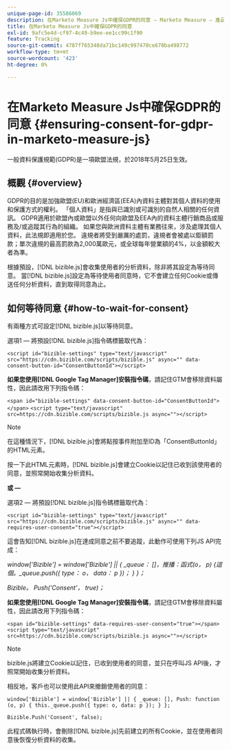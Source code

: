 ```yaml
---
unique-page-id: 35586069
description: 在Marketo Measure Js中確保GDPR的同意 — Marketo Measure — 產品檔案
title: 在Marketo Measure Js中確保GDPR的同意
exl-id: 9afc5e4d-cf97-4c49-b9ee-ee1cc99c1f90
feature: Tracking
source-git-commit: 4787f765348da71bc149c997470ce678ba498772
workflow-type: tm+mt
source-wordcount: '423'
ht-degree: 0%

---
```


# 在Marketo Measure Js中確保GDPR的同意 {#ensuring-consent-for-gdpr-in-marketo-measure-js}

一般資料保護規範(GDPR)是一項歐盟法規，於2018年5月25日生效。

## 概觀 {#overview}

GDPR的目的是加強歐盟(EU)和歐洲經濟區(EEA)內資料主體對其個人資料的使用和保護方式的權利。 「個人資料」是指與已識別或可識別的自然人相關的任何資訊。 GDPR適用於歐盟內或歐盟以外任何向歐盟及EEA內的資料主體行銷商品或服務及/或追蹤其行為的組織。 如果您與歐洲資料主體有業務往來，涉及處理其個人資料，此法規即適用於您。 違規者將受到嚴厲的處罰，違規者會被處以鉅額罰款；單次違規的最高罰款為2,000萬歐元，或全球每年營業額的4%，以金額較大者為準。

根據預設，[!DNL bizible.js]會收集使用者的分析資料，除非將其設定為等待同意。 當[!DNL bizible.js]設定為等待使用者同意時，它不會建立任何Cookie或傳送任何分析資料，直到取得同意為止。

## 如何等待同意 {#how-to-wait-for-consent}

有兩種方式可設定[!DNL bizible.js]以等待同意。

選項1 — 將預設[!DNL bizible.js]指令碼標籤取代為：

`<script id="bizible-settings" type="text/javascript" src="https://cdn.bizible.com/scripts/bizible.js" async="" data-consent-button-id="ConsentButtonId"></script>`

**如果您使用[!DNL Google Tag Manager]安裝指令碼**，請記住GTM會移除資料屬性，因此請改用下列指令碼：

`<span id="bizible-settings" data-consent-button-id="ConsentButtonId"></span>`
`<script type="text/javascript" src=https://cdn.bizible.com/scripts/bizible.js async=""></script>`

>[!NOTE]
>
>在這種情況下，[!DNL bizible.js]會將點按事件附加至ID為「ConsentButtonId」的HTML元素。

按一下此HTML元素時，[!DNL bizible.js]會建立Cookie以記住已收到該使用者的同意，並照常開始收集分析資料。

**或 —**

選項2 — 將預設[!DNL bizible.js]指令碼標籤取代為：

`<script id="bizible-settings" type="text/javascript" src="https://cdn.bizible.com/scripts/bizible.js" async="" data-requires-user-consent="true"></script>`

這會告知[!DNL bizible.js]在達成同意之前不要追蹤，此動作可使用下列JS API完成：

*window[&#39;Bizible&#39;] = window[&#39;Bizible&#39;] || { _queue： []，推播：函式(o， p) {這個。_queue.push({ type： o， data： p })； } }；*

*Bizible。 Push(&#39;Consent&#39;， true)；*

**如果您使用[!DNL Google Tag Manager]安裝指令碼**，請記住GTM會移除資料屬性，因此請改用下列指令碼：

`<span id="bizible-settings" data-requires-user-consent="true"></span>`
`<script type="text/javascript" src=https://cdn.bizible.com/scripts/bizible.js async=""></script>`

>[!NOTE]
>
>bizible.js將建立Cookie以記住，已收到使用者的同意，並只在呼叫JS API後，才照常開始收集分析資料。

相反地，客戶也可以使用此API來撤銷使用者的同意：

`window['Bizible'] = window['Bizible'] || { _queue: [], Push: function (o, p) { this._queue.push({ type: o, data: p }); } };`

`Bizible.Push('Consent', false);`

此程式碼執行時，會刪除[!DNL bizible.js]先前建立的所有Cookie，並在使用者同意後恢復分析資料的收集。
